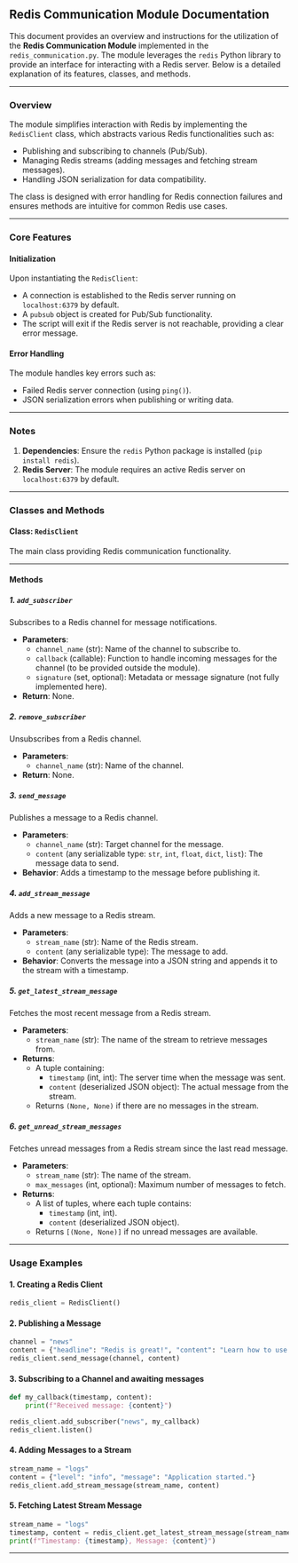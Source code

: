 ## Redis Communication Module Documentation

This document provides an overview and instructions for the utilization of the **Redis Communication Module** implemented in the `redis_communication.py`. The module leverages the `redis` Python library to provide an interface for interacting with a Redis server. Below is a detailed explanation of its features, classes, and methods.

---

### **Overview**

The module simplifies interaction with Redis by implementing the `RedisClient` class, which abstracts various Redis functionalities such as:
- Publishing and subscribing to channels (Pub/Sub).
- Managing Redis streams (adding messages and fetching stream messages).
- Handling JSON serialization for data compatibility.

The class is designed with error handling for Redis connection failures and ensures methods are intuitive for common Redis use cases.

---

### **Core Features**

#### **Initialization**
Upon instantiating the `RedisClient`:
- A connection is established to the Redis server running on `localhost:6379` by default.
- A `pubsub` object is created for Pub/Sub functionality.
- The script will exit if the Redis server is not reachable, providing a clear error message.

#### **Error Handling**
The module handles key errors such as:
- Failed Redis server connection (using `ping()`).
- JSON serialization errors when publishing or writing data.

---

### **Notes**
1. **Dependencies**: Ensure the `redis` Python package is installed (`pip install redis`).
2. **Redis Server**: The module requires an active Redis server on `localhost:6379` by default.

---

### **Classes and Methods**

#### **Class: `RedisClient`**

The main class providing Redis communication functionality.

---

#### **Methods**

##### **1. `add_subscriber`**
Subscribes to a Redis channel for message notifications.
- **Parameters**:
  - `channel_name` (str): Name of the channel to subscribe to.
  - `callback` (callable): Function to handle incoming messages for the channel (to be provided outside the module).
  - `signature` (set, optional): Metadata or message signature (not fully implemented here).
- **Return**: None.

##### **2. `remove_subscriber`**
Unsubscribes from a Redis channel.
- **Parameters**:
  - `channel_name` (str): Name of the channel.
- **Return**: None.

##### **3. `send_message`**
Publishes a message to a Redis channel.
- **Parameters**:
  - `channel_name` (str): Target channel for the message.
  - `content` (any serializable type: `str`, `int`, `float`, `dict`, `list`): The message data to send.
- **Behavior**: Adds a timestamp to the message before publishing it.

##### **4. `add_stream_message`**
Adds a new message to a Redis stream.
- **Parameters**:
  - `stream_name` (str): Name of the Redis stream.
  - `content` (any serializable type): The message to add.
- **Behavior**: Converts the message into a JSON string and appends it to the stream with a timestamp.

##### **5. `get_latest_stream_message`**
Fetches the most recent message from a Redis stream.
- **Parameters**:
  - `stream_name` (str): The name of the stream to retrieve messages from.
- **Returns**:
  - A tuple containing:
    - `timestamp` (int, int): The server time when the message was sent.
    - `content` (deserialized JSON object): The actual message from the stream.
  - Returns `(None, None)` if there are no messages in the stream.

##### **6. `get_unread_stream_messages`**
Fetches unread messages from a Redis stream since the last read message.
- **Parameters**:
  - `stream_name` (str): The name of the stream.
  - `max_messages` (int, optional): Maximum number of messages to fetch.
- **Returns**: 
  - A list of tuples, where each tuple contains:
    - `timestamp` (int, int).
    - `content` (deserialized JSON object).
  - Returns `[(None, None)]` if no unread messages are available.

---

### **Usage Examples**

#### **1. Creating a Redis Client**
```python
redis_client = RedisClient()
```

#### **2. Publishing a Message**

```python
channel = "news"
content = {"headline": "Redis is great!", "content": "Learn how to use Redis in Python easily."}
redis_client.send_message(channel, content)
```

#### **3. Subscribing to a Channel and awaiting messages**
```python
def my_callback(timestamp, content):
    print(f"Received message: {content}")

redis_client.add_subscriber("news", my_callback)
redis_client.listen()
```

#### **4. Adding Messages to a Stream**
```python
stream_name = "logs"
content = {"level": "info", "message": "Application started."}
redis_client.add_stream_message(stream_name, content)
```

#### **5. Fetching Latest Stream Message**
```python
stream_name = "logs"
timestamp, content = redis_client.get_latest_stream_message(stream_name)
print(f"Timestamp: {timestamp}, Message: {content}")
```

---
